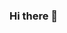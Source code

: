 ### Hi there 👋

<!--
**alexey190900/alexey190900** is a ✨ _special_ ✨ repository because its `README.md` (this file) appears on your GitHub profile.

Here are some ideas to get you started:

My tl: @sklaa00
